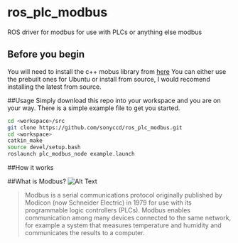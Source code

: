 # ros_plc_modbus
ROS driver for modbus for use with PLCs or anything else modbus

## Before you begin
You will need to install the c++ mobus library from [here](http://libmodbus.org/download/)  You can either use the prebuilt ones for Ubuntu or install from source, I would recomend installing the latest from source.

##Usage
Simply download this repo into your workspace and you are on your way.  There is a simple example file to get you started.

```bash
cd <workspace>/src
git clone https://github.com/sonyccd/ros_plc_modbus.git
cd <workspace>
catkin_make
source devel/setup.bash
roslaunch plc_modbus_node example.launch
```

##How it works

##What is Modbus?
![Alt Text](http://www.controlsystemworks.com/i/Features/Modbus.jpg)
>Modbus is a serial communications protocol originally published by Modicon (now Schneider Electric) in 1979 for use with its programmable logic controllers (PLCs). Modbus enables communication among many devices connected to the same network, for example a system that measures temperature and humidity and communicates the results to a computer. 
